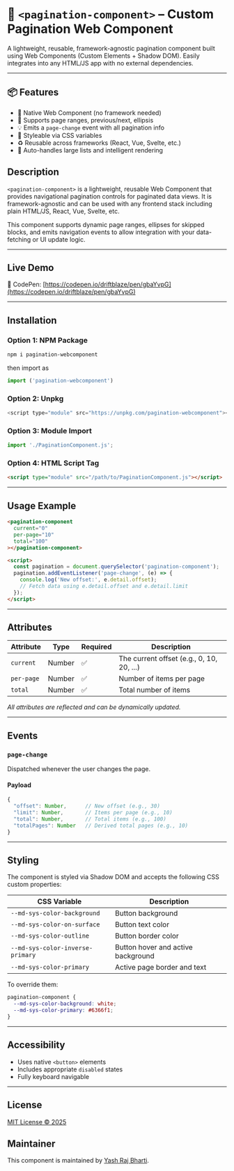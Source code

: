 # 🚀 `<pagination-component>` – Custom Pagination Web Component

A lightweight, reusable, framework-agnostic pagination component built using Web Components (Custom Elements + Shadow DOM). Easily integrates into any HTML/JS app with no external dependencies.

---

## 📦 Features

* 🔌 Native Web Component (no framework needed)
* 📐 Supports page ranges, previous/next, ellipsis
* 💡 Emits a `page-change` event with all pagination info
* 🎨 Styleable via CSS variables
* ♻️ Reusable across frameworks (React, Vue, Svelte, etc.)
* 🧠 Auto-handles large lists and intelligent rendering

## Description

`<pagination-component>` is a lightweight, reusable Web Component that provides navigational pagination controls for paginated data views. It is framework-agnostic and can be used with any frontend stack including plain HTML/JS, React, Vue, Svelte, etc.

This component supports dynamic page ranges, ellipses for skipped blocks, and emits navigation events to allow integration with your data-fetching or UI update logic.

---

## Live Demo

🔗 CodePen: [https://codepen.io/driftblaze/pen/gbaYvpG](https://codepen.io/driftblaze/pen/gbaYvpG)

---

## Installation

### Option 1: NPM Package

```zsh
npm i pagination-webcomponent
```

then import as

```js
import ('pagination-webcomponent')
```

### Option 2: Unpkg

```js
<script type="module" src="https://unpkg.com/pagination-webcomponent"></script>
```

### Option 3: Module Import

```js
import './PaginationComponent.js';
```

### Option 4: HTML Script Tag

```html
<script type="module" src="/path/to/PaginationComponent.js"></script>
```

---

## Usage Example

```html
<pagination-component
  current="0"
  per-page="10"
  total="100"
></pagination-component>

<script>
  const pagination = document.querySelector('pagination-component');
  pagination.addEventListener('page-change', (e) => {
    console.log('New offset:', e.detail.offset);
    // Fetch data using e.detail.offset and e.detail.limit
  });
</script>
```

---

## Attributes

| Attribute  | Type   | Required | Description                               |
| ---------- | ------ | -------- | ----------------------------------------- |
| `current`  | Number | ✅        | The current offset (e.g., 0, 10, 20, ...) |
| `per-page` | Number | ✅        | Number of items per page                  |
| `total`    | Number | ✅        | Total number of items                     |

*All attributes are reflected and can be dynamically updated.*

---

## Events

### `page-change`

Dispatched whenever the user changes the page.

#### Payload

```ts
{
  "offset": Number,      // New offset (e.g., 30)
  "limit": Number,       // Items per page (e.g., 10)
  "total": Number,       // Total items (e.g., 100)
  "totalPages": Number   // Derived total pages (e.g., 10)
}
```

---

## Styling

The component is styled via Shadow DOM and accepts the following CSS custom properties:

| CSS Variable                     | Description                        |
| -------------------------------- | ---------------------------------- |
| `--md-sys-color-background`      | Button background                  |
| `--md-sys-color-on-surface`      | Button text color                  |
| `--md-sys-color-outline`         | Button border color                |
| `--md-sys-color-inverse-primary` | Button hover and active background |
| `--md-sys-color-primary`         | Active page border and text        |

To override them:

```css
pagination-component {
  --md-sys-color-background: white;
  --md-sys-color-primary: #6366f1;
}
```

---

## Accessibility

* Uses native `<button>` elements
* Includes appropriate `disabled` states
* Fully keyboard navigable

---

## License

[MIT License © 2025](LICENSE)

## Maintainer

This component is maintained by [Yash Raj Bharti](https://github.com/yashrajbharti).
